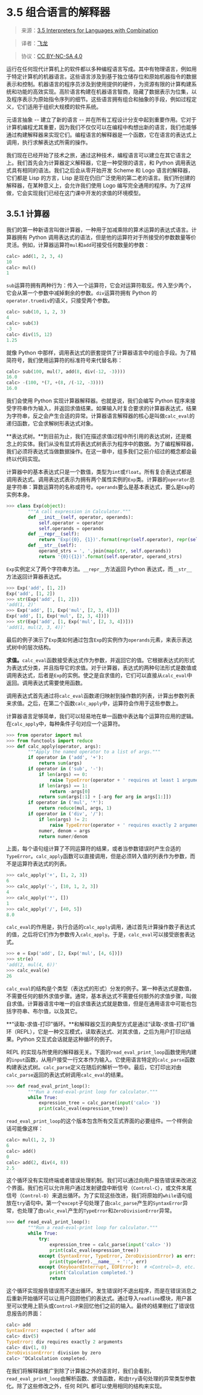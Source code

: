 # 3.5 组合语言的解释器

> 来源：[3.5   Interpreters for Languages with Combination](http://www-inst.eecs.berkeley.edu/~cs61a/sp12/book/interpretation.html#interpreters-for-languages-with-combination)

> 译者：[飞龙](https://github.com/wizardforcel)

> 协议：[CC BY-NC-SA 4.0](http://creativecommons.org/licenses/by-nc-sa/4.0/)

运行在任何现代计算机上的软件都以多种编程语言写成。其中有物理语言，例如用于特定计算机的机器语言。这些语言涉及到基于独立储存位和原始机器指令的数据表示和控制。机器语言的程序员涉及到使用提供的硬件，为资源有限的计算构建系统和功能的高效实现。高阶语言构建在机器语言智商，隐藏了数据表示为位集，以及程序表示为原始指令序列的细节。这些语言拥有组合和抽象的手段，例如过程定义，它们适用于组织大规模的软件系统。

元语言抽象 -- 建立了新的语言 -- 并在所有工程设计分支中起到重要作用。它对于计算机编程尤其重要，因为我们不仅仅可以在编程中构想出新的语言，我们也能够通过构建解释器来实现它们。编程语言的解释器是一个函数，它在语言的表达式上调用，执行求解表达式所需的操作。

我们现在已经开始了技术之旅，通过这种技术，编程语言可以建立在其它语言之上。我们首先会为计算器定义解释器，它是一种受限的语言，和 Python 调用表达式具有相同的语法。我们之后会从零开始开发 Scheme 和 Logo 语言的解释器，它们都是 Lisp 的方言，Lisp 是现在仍旧广泛使用的第二老的语言。我们所创建的解释器，在某种意义上，会允许我们使用 Logo 编写完全通用的程序。为了这样做，它会实现我们已经在这门课中开发的求值的环境模型。

## 3.5.1 计算器

我们的第一种新语言叫做计算器，一种用于加减乘除的算术运算的表达式语言。计算器拥有 Python 调用表达式的语法，但是他的运算符对于所接受的参数数量等价灵活。例如，计算器运算符`mul`和`add`可接受任何数量的参数：

```py
calc> add(1, 2, 3, 4)
10
calc> mul()
1
```

`sub`运算符拥有两种行为：传入一个运算符，它会对运算符取反。传入至少两个，它会从第一个参数中减掉剩余的参数。`div`运算符拥有 Python 的`operator.truediv`的语义，只接受两个参数。

```py
calc> sub(10, 1, 2, 3)
4
calc> sub(3)
-3
calc> div(15, 12)
1.25
```

就像 Python 中那样，调用表达式的嵌套提供了计算器语言中的组合手段。为了精简符号，我们使用运算符的标准符号来代替名称：

```py
calc> sub(100, mul(7, add(8, div(-12, -3))))
16.0
calc> -(100, *(7, +(8, /(-12, -3))))
16.0
```

我们会使用 Python 实现计算器解释器。也就是说，我们会编写 Python 程序来接受字符串作为输入，并返回求值结果。如果输入时复合要求的计算器表达式，结果为字符串，反之会产生合适的异常。计算器语言解释器的核心是叫做`calc_eval`的递归函数，它会求解树形表达式对象。

**表达式树。**到目前为止，我们在描述求值过程中所引用的表达式树，还是概念上的实体。我们从没有显式将表达式树表示为程序中的数据。为了编程解释器，我们必须将表达式当做数据操作。在这一章中，组多我们之前介绍过的概念都会最终以代码实现。

计算器中的基本表达式只是一个数值，类型为`int`或`float`。所有复合表达式都是调用表达式。调用表达式表示为拥有两个属性实例的`Exp`类。计算器的`operator`总是字符串：算数运算符的名称或符号。`operands`要么是基本表达式，要么是`Exp`的实例本身。

```py
>>> class Exp(object):
        """A call expression in Calculator."""
        def __init__(self, operator, operands):
            self.operator = operator
            self.operands = operands
        def __repr__(self):
            return 'Exp({0}, {1})'.format(repr(self.operator), repr(self.operands))
        def __str__(self):
            operand_strs = ', '.join(map(str, self.operands))
            return '{0}({1})'.format(self.operator, operand_strs)
```

`Exp`实例定义了两个字符串方法。`__repr__`方法返回 Python 表达式，而`__str__`方法返回计算器表达式。

```py
>>> Exp('add', [1, 2])
Exp('add', [1, 2])
>>> str(Exp('add', [1, 2]))
'add(1, 2)'
>>> Exp('add', [1, Exp('mul', [2, 3, 4])])
Exp('add', [1, Exp('mul', [2, 3, 4])])
>>> str(Exp('add', [1, Exp('mul', [2, 3, 4])]))
'add(1, mul(2, 3, 4))'
```

最后的例子演示了`Exp`类如何通过包含`Exp`的实例作为`operands`元素，来表示表达式树中的层次结构。

**求值。**`calc_eval`函数接受表达式作为参数，并返回它的值。它根据表达式的形式为表达式分类，并且指导它的求值。对于计算器，表达式的两种句法形式是数值或调用表达式，后者是`Exp`的实例。使之是自求值的，它们可以直接从`calc_eval`中返回。调用表达式需要使用函数。

调用表达式首先通过将`calc_eval`函数递归映射到操作数的列表，计算出参数列表来求值。之后，在第二个函数`calc_apply`中，运算符会作用于这些参数上。

计算器语言足够简单，我们可以轻易地在单一函数中表达每个运算符应用的逻辑。在`calc_apply`中，每种条件子句对应一个运算符。

```py
>>> from operator import mul
>>> from functools import reduce
>>> def calc_apply(operator, args):
        """Apply the named operator to a list of args."""
        if operator in ('add', '+'):
            return sum(args)
        if operator in ('sub', '-'):
            if len(args) == 0:
                raise TypeError(operator + ' requires at least 1 argument')
            if len(args) == 1:
                return -args[0]
            return sum(args[:1] + [-arg for arg in args[1:]])
        if operator in ('mul', '*'):
            return reduce(mul, args, 1)
        if operator in ('div', '/'):
            if len(args) != 2:
                raise TypeError(operator + ' requires exactly 2 arguments')
            numer, denom = args
            return numer/denom
```

上面，每个语句组计算了不同运算符的结果，或者当参数错误时产生合适的`TypeError`。`calc_apply`函数可以直接调用，但是必须转入值的列表作为参数，而不是运算符表达式的列表。

```py
>>> calc_apply('+', [1, 2, 3])
6
>>> calc_apply('-', [10, 1, 2, 3])
4
>>> calc_apply('*', [])
1
>>> calc_apply('/', [40, 5])
8.0
```

`calc_eval`的作用是，执行合适的`calc_apply`调用，通过首先计算操作数子表达式的值，之后将它们作为参数传入`calc_apply`。于是，`calc_eval`可以接受嵌套表达式。

```py
>>> e = Exp('add', [2, Exp('mul', [4, 6])])
>>> str(e)
'add(2, mul(4, 6))'
>>> calc_eval(e)
26
```

`calc_eval`的结构是个类型（表达式的形式）分发的例子。第一种表达式是数值，不需要任何的额外求值步骤。通常，基本表达式不需要任何额外的求值步骤，叫做自求值。计算器语言中唯一的自求值表达式就是数值，但是在通用语言中可能也包括字符串、布尔值，以及其它。

**“读取-求值-打印”循环。**和解释器交互的典型方式是通过“读取-求值-打印”循环（REPL），它是一种交互模式，读取表达式、对其求值，之后为用户打印出结果。Python 交互式会话就是这种循环的例子。

REPL 的实现与所使用的解释器无关。下面的`read_eval_print_loop`函数使用内建的`input`函数，从用户接受一行文本作为输入。它使用语言特定的`calc_parse`函数构建表达式树。`calc_parse`定义在随后的解析一节中。最后，它打印出对由`calc_parse`返回的表达式树调用`calc_eval`的结果。

```py
>>> def read_eval_print_loop():
        """Run a read-eval-print loop for calculator."""
        while True:
            expression_tree = calc_parse(input('calc> '))
            print(calc_eval(expression_tree))
```

`read_eval_print_loop`的这个版本包含所有交互式界面的必要组件。一个样例会话可能像这样：

```py
calc> mul(1, 2, 3)
6
calc> add()
0
calc> add(2, div(4, 8))
2.5
```

这个循环没有实现终端或者错误处理机制。我们可以通过向用户报告错误来改进这个界面。我们也可以允许用户通过发射键盘中断信号（`Control-C`），或文件末尾信号（`Control-D`）来退出循环。为了实现这些改进，我们将原始的`while`语句组放在`try`语句中。第一个`except`子句处理了由`calc_parse`产生的`SyntaxError`异常，也处理了由`calc_eval`产生的`TypeError`和`ZeroDivisionError`异常。

```py
>>> def read_eval_print_loop():
        """Run a read-eval-print loop for calculator."""
        while True:
            try:
                expression_tree = calc_parse(input('calc> '))
                print(calc_eval(expression_tree))
            except (SyntaxError, TypeError, ZeroDivisionError) as err:
                print(type(err).__name__ + ':', err)
            except (KeyboardInterrupt, EOFError):  # <Control>-D, etc.
                print('Calculation completed.')
                return
```

这个循环实现报告错误而不退出循环。发生错误时不退出程序，而是在错误消息之后重新开始循环可以让用户回顾他们的表达式。通过导入`readline`模块，用户甚至可以使用上箭头或`Control-P`来回忆他们之前的输入。最终的结果剔红了错误信息报告的界面：

```py
calc> add
SyntaxError: expected ( after add
calc> div(5)
TypeError: div requires exactly 2 arguments
calc> div(1, 0)
ZeroDivisionError: division by zero
calc> ^DCalculation completed.
```

在我们将解释器推广到除了计算器之外的语言时，我们会看到，`read_eval_print_loop`由解析函数、求值函数，和由`try`语句处理的异常类型参数化。除了这些修改之外，任何 REPL 都可以使用相同的结构来实现。

